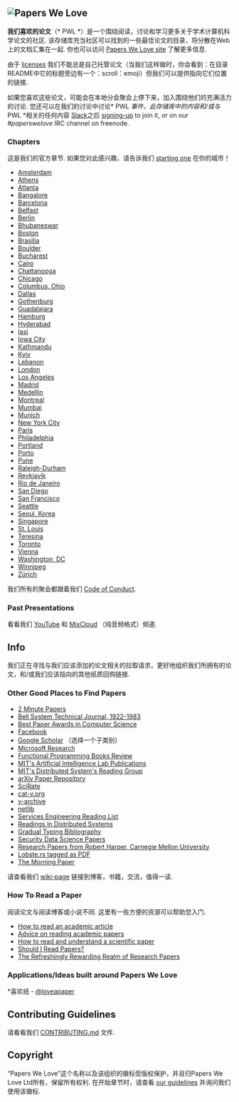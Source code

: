 ﻿## ![Papers We Love](http://paperswelove.org/images/logo-top.svg)

 **我们喜欢的论文**（* PWL *）是一个围绕阅读，讨论和学习更多关于学术计算机科学论文的社区.  该存储库充当社区可以找到的一些最佳论文的目录，将分散在Web上的文档汇集在一起​​.  你也可以访问 [Papers We Love site](http://paperswelove.org/) 了解更多信息.

由于 [licenses](https://github.com/papers-we-love/papers-we-love/blob/master/.github/CONTRIBUTING.md#respect-content-licenses) 我们不能总是自己托管论文（当我们这样做时，你会看到：在目录README中它的标题旁边有一个：scroll：emoji）但我们可以提供指向它们位置的链接.

 如果您喜欢这些论文，可能会在本地分会聚会上停下来，加入围绕他们的充满活力的讨论.  您还可以在我们的讨论中讨论* PWL *事件，此存储库中的内容和/或与* PWL *相关的​​任何内容 [Slack](https://paperswelove.slack.com/messages/general/)之后 [signing-up](http://papersweloveslack.herokuapp.com/) to join it, or on our *#paperswelove* IRC channel on freenode. 

### Chapters

 这是我们的官方章节.  如果您对此感兴趣，请告诉我们 [starting one](https://github.com/papers-we-love/papers-we-love/wiki/Creating-a-PWL-chapter) 在你的城市！

* [Amsterdam](http://www.meetup.com/papers-we-love-amsterdam/)
* [Athens](https://www.meetup.com/Papers-We-Love-Athens)
* [Atlanta](https://www.meetup.com/Papers-We-Love-Atlanta)
* [Bangalore](http://www.meetup.com/Papers-we-love-Bangalore/)
* [Barcelona](https://www.meetup.com/papers-we-love-bcn/)
* [Belfast](http://www.meetup.com/Papers-We-Love-Belfast/)
* [Berlin](http://www.meetup.com/Papers-We-Love-Berlin/)
* [Bhubaneswar](https://www.facebook.com/groups/pwlbbsr/)
* [Boston](http://www.meetup.com/Papers-We-Love-Boston-Cambridge/)
* [Brasilia](http://www.meetup.com/papers-we-love-bsb)
* [Boulder](http://www.meetup.com/Papers-We-Love-Boulder/)
* [Bucharest](http://www.meetup.com/papers-we-love-bucharest/)
* [Cairo](http://www.meetup.com/Papers-We-Love-Cairo/)
* [Chattanooga](http://www.meetup.com/Papers-We-Love-Chattanooga/)
* [Chicago](http://www.meetup.com/papers-we-love-chicago/)
* [Columbus, Ohio](http://www.meetup.com/Papers-We-Love-Columbus/)
* [Dallas](http://www.papersdallas.com/)
* [Gothenburg](https://www.meetup.com/Papers-We-Love-Gothenburg/)
* [Guadalajara](https://www.facebook.com/pwlgdl/)
* [Hamburg](http://www.meetup.com/Papers-We-Love-Hamburg/)
* [Hyderabad](http://www.meetup.com/papers-we-love-hyderabad/)
* [Iasi](http://www.meetup.com/Papers-We-Love-Iasi/)
* [Iowa City](https://www.meetup.com/techcorridorio)
* [Kathmandu](https://www.facebook.com/groups/PapersWeLoveKathmandu/)
* [Kyiv](https://www.facebook.com/groups/PapersWeLoveKyiv)
* [Lebanon](http://www.paperswelovelb.club)
* [London](http://www.meetup.com/papers-we-love-london)
* [Los Angeles](http://www.meetup.com/papers-we-love-la)
* [Madrid](http://www.meetup.com/Papers-We-Love-Madrid/)
* [Medellín](https://www.meetup.com/paperswelovemde/)
* [Montreal](http://www.meetup.com/Papers-We-Love-Montreal/)
* [Mumbai](https://www.meetup.com/Papers-We-Love-Mumbai/)
* [Munich](http://www.meetup.com/Papers-We-Love-Munich/)
* [New York City](http://www.meetup.com/papers-we-love/)
* [Paris](http://www.meetup.com/Papers-We-Love-Paris/)
* [Philadelphia](http://www.meetup.com/Papers-We-Love-Philadelphia/)
* [Portland](http://www.meetup.com/Papers-We-Love-PDX/)
* [Porto](https://www.meetup.com/Papers-We-Love-Porto)
* [Pune](http://www.meetup.com/Doo-Things)
* [Raleigh-Durham](https://www.meetup.com/Papers-We-Love-Raleigh-Durham/)
* [Reykjavík](http://www.meetup.com/Papers-We-Love-Reykjavik)
* [Rio de Janeiro](https://www.meetup.com/pt-BR/papers-we-love-rio-de-janeiro/)
* [San Diego](http://www.meetup.com/Papers-We-Love-San-Diego/)
* [San Francisco](http://www.meetup.com/papers-we-love-too/)
* [Seattle](http://www.meetup.com/Papers-We-Love-Seattle/)
* [Seoul, Korea](http://www.meetup.com/seoul-tech-society)
* [Singapore](https://www.facebook.com/groups/paperswelovesg/)
* [St. Louis](http://www.meetup.com/Papers-We-Love-in-saint-louis/)
* [Teresina](https://www.meetup.com/pt-BR/Papers-We-Love-Teresina/)
* [Toronto](http://www.meetup.com/Papers-We-Love-Toronto/)
* [Vienna](http://www.meetup.com/Papers-We-Love-Vienna/)
* [Washington, DC](http://www.meetup.com/Papers-We-Love-DC-NoVA/)
* [Winnipeg](http://pwlwpg.ca/)
* [Zürich](https://www.meetup.com/Papers-we-love-Zurich/)

我们所有的聚会都跟着我们 [Code of Conduct](https://github.com/papers-we-love/papers-we-love/blob/master/CODE_OF_CONDUCT.md).

### Past Presentations

看看我们 [YouTube](https://www.youtube.com/user/PapersWeLove) 和 [MixCloud](https://www.mixcloud.com/paperswelove/) （纯音频格式）频道.

## Info

我们正在寻找与我们应该添加的论文相关的拉取请求，更好地组织我们所拥有的论文，和/或我们应该指向的其他纸质回购链接.

### Other Good Places to Find Papers

* [2 Minute Papers](https://www.youtube.com/user/keeroyz)
* [Bell System Technical Journal, 1922-1983](https://www.alcatel-lucent.com/bell-labs-journals)
* [Best Paper Awards in Computer Science](http://jeffhuang.com/best_paper_awards.html)
* [Facebook](https://research.fb.com/publications/)
* [Google Scholar](http://scholar.google.com/citations?view_op=top_venues&hl=en&vq=eng) （选择一个子类别）
* [Microsoft Research](http://research.microsoft.com/apps/catalog/default.aspx?t=publications)
* [Functional Programming Books Review](http://alexott.net/en/fp/books/)
* [MIT's Artificial Intelligence Lab Publications](http://dspace.mit.edu/handle/1721.1/39813)
* [MIT's Distributed System's Reading Group](http://dsrg.pdos.csail.mit.edu/)
* [arXiv Paper Repository](http://arxiv.org/)
* [SciRate](https://scirate.com/)
* [cat-v.org](http://doc.cat-v.org/)
* [y-archive](http://yarchive.net/comp/index.html)
* [netlib](http://www.netlib.org/)
* [Services Engineering Reading List](https://github.com/mmcgrana/services-engineering)
* [Readings in Distributed Systems](http://christophermeiklejohn.com/distributed/systems/2013/07/12/readings-in-distributed-systems.html)
* [Gradual Typing Bibliography](http://samth.github.io/gradual-typing-bib/)
* [Security Data Science Papers](http://www.covert.io/the-definitive-security-datascience-and-machinelearning-guide/)
* [Research Papers from Robert Harper, Carnegie Mellon University](http://www.cs.cmu.edu/~rwh/papers.html)
* [Lobste.rs tagged as PDF](https://lobste.rs/t/pdf)
* [The Morning Paper](http://blog.acolyer.org/)

请查看我们 [wiki-page](https://github.com/papers-we-love/papers-we-love/wiki/Other-Good-Sources-of-Reading-Material) 链接到博客，书籍，交流，值得一读.

### How To Read a Paper

 阅读论文与阅读博客或小说不同.  这里有一些方便的资源可以帮助您入门.

* [How to read an academic article](http://organizationsandmarkets.com/2010/08/31/how-to-read-an-academic-article/)
* [Advice on reading academic papers](https://www.cc.gatech.edu/~akmassey/posts/2012-02-15-advice-on-reading-academic-papers.html)
* [How to read and understand a scientific paper](http://violentmetaphors.com/2013/08/25/how-to-read-and-understand-a-scientific-paper-2/)
* [Should I Read Papers?](http://michaelrbernste.in/2014/10/21/should-i-read-papers.html)
* [The Refreshingly Rewarding Realm of Research Papers](https://www.youtube.com/watch?v=8eRx5Wo3xYA)
 
### Applications/Ideas built around Papers We Love

*喜欢纸 -  [@loveapaper](https://twitter.com/loveapaper)

## Contributing Guidelines

请看看我们 [CONTRIBUTING.md](https://github.com/papers-we-love/papers-we-love/blob/master/.github/CONTRIBUTING.md) 文件.

## Copyright

 “Papers We Love”这个名称以及该组织的徽标受版权保护，并且归Papers We Love Ltd所有，保留所有权利.  在开始章节时，请查看 [our guidelines](https://github.com/papers-we-love/papers-we-love/wiki/Creating-a-PWL-chapter) 并询问我们使用该徽标.
